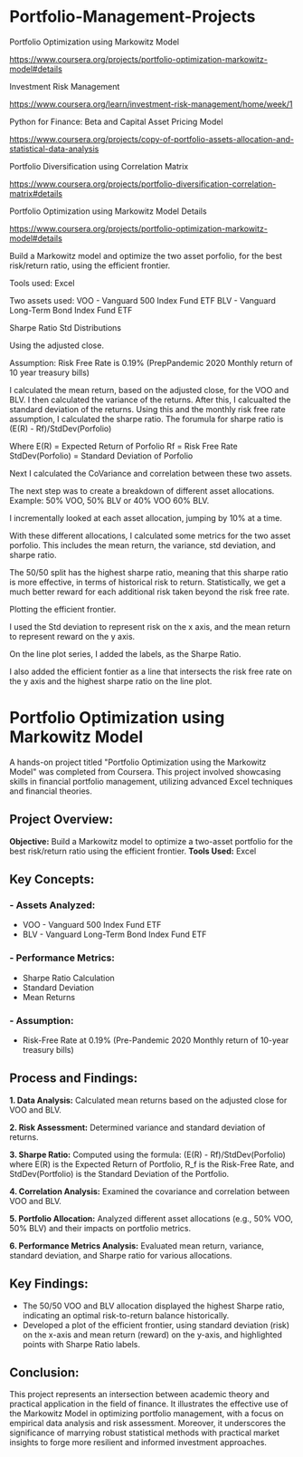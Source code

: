 # Portfolio-Management-Projects

Portfolio Optimization using Markowitz Model

https://www.coursera.org/projects/portfolio-optimization-markowitz-model#details


Investment Risk Management

https://www.coursera.org/learn/investment-risk-management/home/week/1


Python for Finance: Beta and Capital Asset Pricing Model

https://www.coursera.org/projects/copy-of-portfolio-assets-allocation-and-statistical-data-analysis


Portfolio Diversification using Correlation Matrix

https://www.coursera.org/projects/portfolio-diversification-correlation-matrix#details




Portfolio Optimization using Markowitz Model Details

https://www.coursera.org/projects/portfolio-optimization-markowitz-model#details

Build a Markowitz model and optimize the two asset porfolio, for the best risk/return ratio, using the efficient frontier.

Tools used:
Excel

Two assets used:
VOO - Vanguard 500 Index Fund ETF
BLV - Vanguard Long-Term Bond Index Fund ETF

Sharpe Ratio
Std Distributions

Using the adjusted close.

Assumption:
Risk Free Rate is 0.19% (PrepPandemic 2020 Monthly return of 10 year treasury bills)


I calculated the mean return, based on the adjusted close, for the VOO and BLV. I then calculated the variance of the returns. After this, I calcualted the standard deviation of the returns. Using this and the monthly risk free rate assumption, I calculated the sharpe ratio. The forumula for sharpe ratio is (E(R) - Rf)/StdDev(Porfolio)

Where 
E(R) = Expected Return of Porfolio
Rf = Risk Free Rate
StdDev(Porfolio) = Standard Deviation of Porfolio

Next I calculated the CoVariance and correlation between these two assets. 

The next step was to create a breakdown of different asset allocations. Example: 50% VOO, 50% BLV or 40% VOO 60% BLV.

I incrementally looked at each asset allocation, jumping by 10% at a time.

With these different allocations, I calculated some metrics for the two asset porfolio. This includes the mean return, the variance, std deviation, and sharpe ratio.



The 50/50 split has the highest sharpe ratio, meaning that this sharpe ratio is more effective, in terms of historical risk to return. Statistically, we get a much better reward for each additional risk taken beyond the risk free rate.

Plotting the efficient frontier.

I used the Std deviation to represent risk on the x axis, and the mean return to represent reward on the y axis. 

On the line plot series, I added the labels, as the Sharpe Ratio.

I also added the efficient fontier as a line that intersects the risk free rate on the y axis and the highest sharpe ratio on the line plot.




# Portfolio Optimization using Markowitz Model
A hands-on project titled "Portfolio Optimization using the Markowitz Model" was completed from Coursera. This project involved showcasing skills in financial portfolio management, utilizing advanced Excel techniques and financial theories.

## Project Overview:
**Objective:** Build a Markowitz model to optimize a two-asset portfolio for the best risk/return ratio using the efficient frontier.
**Tools Used:** Excel
## Key Concepts:
### - Assets Analyzed:
 - VOO - Vanguard 500 Index Fund ETF
 - BLV - Vanguard Long-Term Bond Index Fund ETF
### - Performance Metrics:
- Sharpe Ratio Calculation
- Standard Deviation
- Mean Returns
### - Assumption: 
 - Risk-Free Rate at 0.19% (Pre-Pandemic 2020 Monthly return of 10-year treasury bills)
## Process and Findings:
**1. Data Analysis:** Calculated mean returns based on the adjusted close for VOO and BLV.

**2. Risk Assessment:** Determined variance and standard deviation of returns.

**3. Sharpe Ratio:** Computed using the formula: 
(E(R) - Rf)/StdDev(Porfolio) where E(R) is the Expected Return of Portfolio, R_f is the Risk-Free Rate, and StdDev(Portfolio) is the Standard Deviation of the Portfolio.

**4. Correlation Analysis:** Examined the covariance and correlation between VOO and BLV.

**5. Portfolio Allocation:** Analyzed different asset allocations (e.g., 50% VOO, 50% BLV) and their impacts on portfolio metrics.

**6. Performance Metrics Analysis:** Evaluated mean return, variance, standard deviation, and Sharpe ratio for various allocations.

## Key Findings:
- The 50/50 VOO and BLV allocation displayed the highest Sharpe ratio, indicating an optimal risk-to-return balance historically.
- Developed a plot of the efficient frontier, using standard deviation (risk) on the x-axis and mean return (reward) on the y-axis, and highlighted points with Sharpe Ratio labels.
## Conclusion:

This project represents an intersection between academic theory and practical application in the field of finance. It illustrates the effective use of the Markowitz Model in optimizing portfolio management, with a focus on empirical data analysis and risk assessment. Moreover, it underscores the significance of marrying robust statistical methods with practical market insights to forge more resilient and informed investment approaches.

















